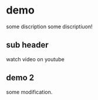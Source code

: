 # demo


 some discription 
some discriptiuon!

## sub header

watch video on youtube

## demo 2

some modification.
